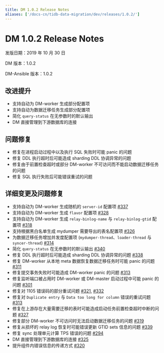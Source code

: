 ```yaml
---
title: DM 1.0.2 Release Notes
aliases: ['/docs-cn/tidb-data-migration/dev/releases/1.0.2/']
---
```


# DM 1.0.2 Release Notes

发版日期：2019 年 10 月 30 日

DM 版本：1.0.2

DM-Ansible 版本：1.0.2

## 改进提升

- 支持自动为 DM-worker 生成部分配置项
- 支持自动为数据迁移任务生成部分配置项
- 简化 `query-status` 在无参数时的默认输出
- DM 直接管理到下游数据库的连接

## 问题修复

- 修复在进程启动过程中以及执行 SQL 失败时可能 panic 的问题
- 修复 DDL 执行超时后可能造成 sharding DDL 协调异常的问题
- 修复由于前置检查超时或部分 DM-worker 不可访问而不能启动数据迁移任务的问题
- 修复 SQL 执行失败后可能错误重试的问题

## 详细变更及问题修复

- 支持自动为 DM-worker 生成随机的 `server-id` 配置项 [#337](https://github.com/pingcap/dm/pull/337)
- 支持自动为 DM-worker 生成 `flavor` 配置项 [#328](https://github.com/pingcap/dm/pull/328)
- 支持自动为 DM-worker 生成 `relay-binlog-name` 与 `relay-binlog-gtid` 配置项 [#318](https://github.com/pingcap/dm/pull/318)
- 支持根据黑白名单生成 mydumper 需要导出的表名配置项 [#326](https://github.com/pingcap/dm/pull/326)
- 为数据迁移任务增加并发度配置项 (`mydumper-thread`、`loader-thread` 与 `syncer-thread`) [#314](https://github.com/pingcap/dm/pull/314)
- 简化 `query-status` 在无参数时的默认输出 [#340](https://github.com/pingcap/dm/pull/340)
- 修复 DDL 执行超时后可能造成 sharding DDL 协调异常的问题 [#338](https://github.com/pingcap/dm/pull/338)
- 修复 DM-worker 从本地 meta 数据恢复数据迁移任务时可能 panic 的问题 [#311](https://github.com/pingcap/dm/pull/311)
- 修复提交事务失败时可能造成 DM-worker panic 的问题 [#313](https://github.com/pingcap/dm/pull/313)
- 修复监听端口被占用时 DM-worker 或 DM-master 启动过程中可能 panic 的问题 [#301](https://github.com/pingcap/dm/pull/301)
- 修复对 1105 错误码的部分重试问题 [#321](https://github.com/pingcap/dm/pull/321), [#332](https://github.com/pingcap/dm/pull/332)
- 修复对 `Duplicate entry` 与 `Data too long for column` 错误的重试问题 [#313](https://github.com/pingcap/dm/pull/313)
- 修复在上游存在大量需要迁移的表时可能造成启动任务前置检查超时中断的问题 [#327](https://github.com/pingcap/dm/pull/327)
- 修复部分 DM-worker 不可访问时无法启动数据迁移任务的问题 [#319](https://github.com/pingcap/dm/pull/319)
- 修复从损坏的 relay log 恢复时可能错误更新 GTID sets 信息的问题 [#339](https://github.com/pingcap/dm/pull/339)
- 修复 sync 处理单元计算 TPS 错误的问题 [#294](https://github.com/pingcap/dm/pull/294)
- DM 直接管理到下游数据库的连接 [#325](https://github.com/pingcap/dm/pull/325)
- 提升组件内错误信息的传递方式 [#320](https://github.com/pingcap/dm/pull/320)
